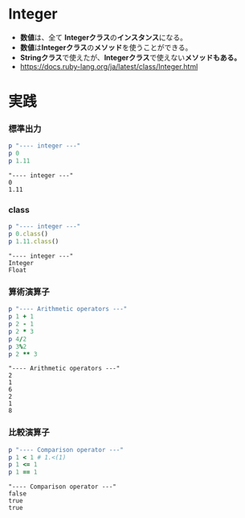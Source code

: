 # Integer
- **数値**は、全て **Integerクラス**の**インスタンス**になる。
- **数値**は**Integerクラス**の**メソッド**を使うことができる。
- **Stringクラス**で使えたが、**Integerクラス**で使えない**メソッドもある。**
- https://docs.ruby-lang.org/ja/latest/class/Integer.html

# 実践
### 標準出力
```ruby
p "---- integer ---"
p 0
p 1.11
```
```
"---- integer ---"
0
1.11
```

### class
```ruby
p "---- integer ---"
p 0.class()
p 1.11.class()
```
```
"---- integer ---"
Integer
Float
```

### 算術演算子
```ruby
p "---- Arithmetic operators ---"
p 1 + 1
p 2 - 1
p 2 * 3
p 4/2
p 3%2
p 2 ** 3
```
```
"---- Arithmetic operators ---"
2
1
6
2
1
8
```

### 比較演算子
```ruby
p "---- Comparison operator ---"
p 1 < 1 # 1.<(1)
p 1 <= 1
p 1 == 1
```
```
"---- Comparison operator ---"
false
true
true
```